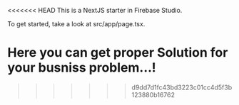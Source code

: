 
<<<<<<< HEAD
This is a NextJS starter in Firebase Studio.

To get started, take a look at src/app/page.tsx.

Here you can get proper Solution for your busniss problem...!
=======
>>>>>>> d9dd7d1fc43bd3223c01cc4d5f3b123880b16762
